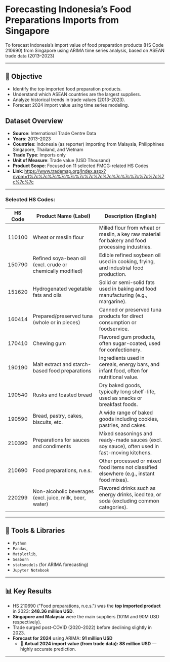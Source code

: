 # Forecasting Indonesia’s Food Preparations Imports from Singapore

To forecast Indonesia’s import value of food preparation products (HS Code 210690) from Singapore using ARIMA time series analysis, based on ASEAN trade data (2013–2023)

---

## 📌 Objective
- Identify the top imported food preparation products.
- Understand which ASEAN countries are the largest suppliers.
- Analyze historical trends in trade values (2013–2023).
- Forecast 2024 import value using time series modeling.

##  Dataset Overview

- **Source**: International Trade Centre Data
- **Years**: 2013–2023
- **Countries**: Indonesia (as reporter) importing from Malaysia, Philipphines Singapore, Thailand, and Vietnam
- **Trade Type**: Imports only
- **Unit of Measure**: Trade value (USD Thousand)
- **Product Scope**: Focused on 11 selected FMCG-related HS Codes
- **Link**: https://www.trademap.org/Index.aspx?nvpm=1%7c%7c%7c%7c%7c%7c%7c%7c%7c%7c%7c%7c%7c%7c%7c%7c%7c

---

###  Selected HS Codes:

| HS Code | Product Name (Label)                                       | Description (English)                                                                            |
| ------- | ---------------------------------------------------------- | ------------------------------------------------------------------------------------------------ |
| 110100  | Wheat or meslin flour                                      | Milled flour from wheat or meslin, a key raw material for bakery and food processing industries. |
| 150790  | Refined soya-bean oil (excl. crude or chemically modified) | Edible refined soybean oil used in cooking, frying, and industrial food production.              |
| 151620  | Hydrogenated vegetable fats and oils                       | Solid or semi-solid fats used in baking and food manufacturing (e.g., margarine).                |
| 160414  | Prepared/preserved tuna (whole or in pieces)               | Canned or preserved tuna products for direct consumption or foodservice.                         |
| 170410  | Chewing gum                                                | Flavored gum products, often sugar-coated, used for confectionery.                               |
| 190190  | Malt extract and starch-based food preparations            | Ingredients used in cereals, energy bars, and infant food, often for nutritional value.          |
| 190540  | Rusks and toasted bread                                    | Dry baked goods, typically long shelf-life, used as snacks or breakfast foods.                   |
| 190590  | Bread, pastry, cakes, biscuits, etc.                       | A wide range of baked goods including cookies, pastries, and cakes.                              |
| 210390  | Preparations for sauces and condiments                     | Mixed seasonings and ready-made sauces (excl. soy sauce), often used in fast-moving kitchens.    |
| 210690  | Food preparations, n.e.s.                                  | Other processed or mixed food items not classified elsewhere (e.g., instant food mixes).         |
| 220299  | Non-alcoholic beverages (excl. juice, milk, beer, water)   | Flavored drinks such as energy drinks, iced tea, or soda (excluding common categories).          |

---

## 🧰 Tools & Libraries
- `Python`
- `Pandas`,
- `Matplotlib`,
- `Seaborn`
- `statsmodels` (for ARIMA forecasting)
- `Jupyter Notebook`

---

## 📊 Key Results
- HS 210690 ("Food preparations, n.e.s.") was the **top imported product** in 2023: **248.36 million USD**.
- **Singapore and Malaysia** were the main suppliers (101M and 90M USD respectively).
- Trade surged post-COVID (2020–2022) before declining slightly in 2023.
- **Forecast for 2024** using ARIMA: **91 million USD**  
  - 📌 **Actual 2024 import value (from trade data): 88 million USD** — highly accurate prediction.

---


